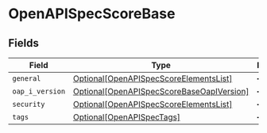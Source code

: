# OpenAPISpecScoreBase


## Fields

| Field                                                                                               | Type                                                                                                | Required                                                                                            | Description                                                                                         |
| --------------------------------------------------------------------------------------------------- | --------------------------------------------------------------------------------------------------- | --------------------------------------------------------------------------------------------------- | --------------------------------------------------------------------------------------------------- |
| `general`                                                                                           | [Optional[OpenAPISpecScoreElementsList]](../../models/shared/openapispecscoreelementslist.md)       | :heavy_minus_sign:                                                                                  | N/A                                                                                                 |
| `oap_i_version`                                                                                     | [Optional[OpenAPISpecScoreBaseOapIVersion]](../../models/shared/openapispecscorebaseoapiversion.md) | :heavy_minus_sign:                                                                                  | N/A                                                                                                 |
| `security`                                                                                          | [Optional[OpenAPISpecScoreElementsList]](../../models/shared/openapispecscoreelementslist.md)       | :heavy_minus_sign:                                                                                  | N/A                                                                                                 |
| `tags`                                                                                              | [Optional[OpenAPISpecTags]](../../models/shared/openapispectags.md)                                 | :heavy_minus_sign:                                                                                  | N/A                                                                                                 |